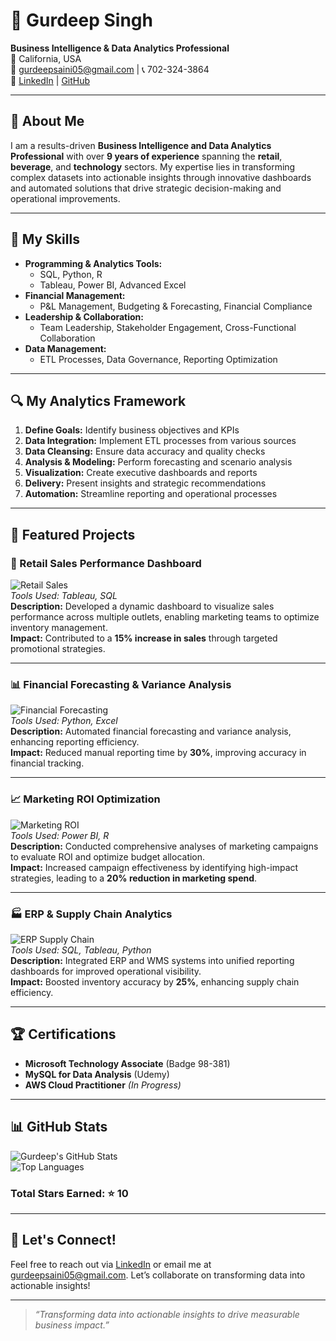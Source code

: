 # 💼 Gurdeep Singh

**Business Intelligence & Data Analytics Professional**  
📍 California, USA  
📧 [gurdeepsaini05@gmail.com](mailto:gurdeepsaini05@gmail.com) | 📞 702-324-3864  
🔗 [LinkedIn](https://www.linkedin.com/in/gurdeep-singh-analyst/) | [GitHub](https://github.com/GurdeepSinghSaini)

---

## 🌟 About Me

I am a results-driven **Business Intelligence and Data Analytics Professional** with over **9 years of experience** spanning the **retail**, **beverage**, and **technology** sectors. My expertise lies in transforming complex datasets into actionable insights through innovative dashboards and automated solutions that drive strategic decision-making and operational improvements.

---

## 🧠 My Skills

- **Programming & Analytics Tools:**  
  - SQL, Python, R
  - Tableau, Power BI, Advanced Excel
- **Financial Management:**  
  - P&L Management, Budgeting & Forecasting, Financial Compliance
- **Leadership & Collaboration:**  
  - Team Leadership, Stakeholder Engagement, Cross-Functional Collaboration
- **Data Management:**  
  - ETL Processes, Data Governance, Reporting Optimization

---

## 🔍 My Analytics Framework

1. **Define Goals:** Identify business objectives and KPIs
2. **Data Integration:** Implement ETL processes from various sources
3. **Data Cleansing:** Ensure data accuracy and quality checks
4. **Analysis & Modeling:** Perform forecasting and scenario analysis
5. **Visualization:** Create executive dashboards and reports
6. **Delivery:** Present insights and strategic recommendations
7. **Automation:** Streamline reporting and operational processes

---

## 🚀 Featured Projects

### 🏬 Retail Sales Performance Dashboard
![Retail Sales](https://via.placeholder.com/400x200)  
*Tools Used: Tableau, SQL*  
**Description:** Developed a dynamic dashboard to visualize sales performance across multiple outlets, enabling marketing teams to optimize inventory management.  
**Impact:** Contributed to a **15% increase in sales** through targeted promotional strategies.

---

### 📊 Financial Forecasting & Variance Analysis
![Financial Forecasting](https://via.placeholder.com/400x200)  
*Tools Used: Python, Excel*  
**Description:** Automated financial forecasting and variance analysis, enhancing reporting efficiency.  
**Impact:** Reduced manual reporting time by **30%**, improving accuracy in financial tracking.

---

### 📈 Marketing ROI Optimization
![Marketing ROI](https://via.placeholder.com/400x200)  
*Tools Used: Power BI, R*  
**Description:** Conducted comprehensive analyses of marketing campaigns to evaluate ROI and optimize budget allocation.  
**Impact:** Increased campaign effectiveness by identifying high-impact strategies, leading to a **20% reduction in marketing spend**.

---

### 🏭 ERP & Supply Chain Analytics
![ERP Supply Chain](https://via.placeholder.com/400x200)  
*Tools Used: SQL, Tableau, Python*  
**Description:** Integrated ERP and WMS systems into unified reporting dashboards for improved operational visibility.  
**Impact:** Boosted inventory accuracy by **25%**, enhancing supply chain efficiency.

---

## 🏆 Certifications
- **Microsoft Technology Associate** (Badge 98-381)  
- **MySQL for Data Analysis** (Udemy)  
- **AWS Cloud Practitioner** *(In Progress)*

---

## 📊 GitHub Stats

![Gurdeep's GitHub Stats](https://github-readme-stats.vercel.app/api?username=GurdeepSinghSaini&show_icons=true&count_private=true&theme=radical)  
![Top Languages](https://github-readme-stats.vercel.app/api/top-langs/?username=GurdeepSinghSaini&layout=compact&theme=radical)

### Total Stars Earned: ⭐️ **10**

---

## 🤝 Let's Connect!

Feel free to reach out via [LinkedIn](https://www.linkedin.com/in/gurdeep-singh-analyst/) or email me at [gurdeepsaini05@gmail.com](mailto:gurdeepsaini05@gmail.com). Let’s collaborate on transforming data into actionable insights!

---

> _“Transforming data into actionable insights to drive measurable business impact.”_
